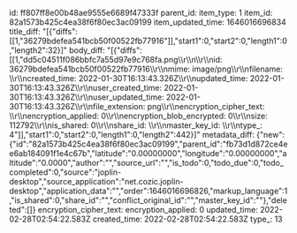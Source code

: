 id: ff807ff8e00b48ae9555e6689f47333f
parent_id: 
item_type: 1
item_id: 82a1573b425c4ea38f6f80ec3ac09199
item_updated_time: 1646016696834
title_diff: "[{\"diffs\":[[1,\"36279bdefea541bcb50f00522fb77916\"]],\"start1\":0,\"start2\":0,\"length1\":0,\"length2\":32}]"
body_diff: "[{\"diffs\":[[1,\"dd5c04511f086bbfc7a55d97e9c768fa.png\\\r\\\n\\\r\\\nid: 36279bdefea541bcb50f00522fb77916\\\r\\\nmime: image/png\\\r\\\nfilename: \\\r\\\ncreated_time: 2022-01-30T16:13:43.326Z\\\r\\\nupdated_time: 2022-01-30T16:13:43.326Z\\\r\\\nuser_created_time: 2022-01-30T16:13:43.326Z\\\r\\\nuser_updated_time: 2022-01-30T16:13:43.326Z\\\r\\\nfile_extension: png\\\r\\\nencryption_cipher_text: \\\r\\\nencryption_applied: 0\\\r\\\nencryption_blob_encrypted: 0\\\r\\\nsize: 112792\\\r\\\nis_shared: 0\\\r\\\nshare_id: \\\r\\\nmaster_key_id: \\\r\\\ntype_: 4\"]],\"start1\":0,\"start2\":0,\"length1\":0,\"length2\":442}]"
metadata_diff: {"new":{"id":"82a1573b425c4ea38f6f80ec3ac09199","parent_id":"fb73d1d872ce4ee6ab184091f1e4c67b","latitude":"0.00000000","longitude":"0.00000000","altitude":"0.0000","author":"","source_url":"","is_todo":0,"todo_due":0,"todo_completed":0,"source":"joplin-desktop","source_application":"net.cozic.joplin-desktop","application_data":"","order":1646016696826,"markup_language":1,"is_shared":0,"share_id":"","conflict_original_id":"","master_key_id":""},"deleted":[]}
encryption_cipher_text: 
encryption_applied: 0
updated_time: 2022-02-28T02:54:22.583Z
created_time: 2022-02-28T02:54:22.583Z
type_: 13